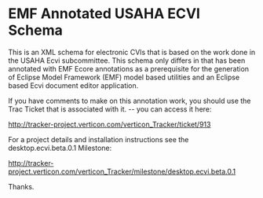 EMF Annotated USAHA ECVI Schema
===================

This is an XML schema for electronic CVIs that is based on the work done in the USAHA Ecvi subcommittee. This schema only differs
in that has been annotated with EMF Ecore annotations as a prerequisite for the generation of Eclipse Model Framework (EMF) model
based utilities and an Eclipse based Ecvi document editor application.  

If you have comments to make on this annotation work, you should use the Trac Ticket that is associated with it. -- you can access it
here:

http://tracker-project.verticon.com/verticon_Tracker/ticket/913

For a project details and installation instructions see the desktop.ecvi.beta.0.1 Milestone:

http://tracker-project.verticon.com/verticon_Tracker/milestone/desktop.ecvi.beta.0.1


Thanks.
